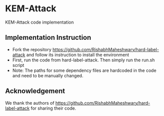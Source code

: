 # KEM-Attack

KEM-Attack code implementation

## Implementation Instruction
+ Fork the repository https://github.com/RishabhMaheshwary/hard-label-attack and follow its instruction to install the environment
+ First, run the code from hard-label-attack. Then simply run the run.sh script
+ Note: The paths for some dependency files are hardcoded in the code and need to be manually changed.

## Acknowledgement
We thank the authors of https://github.com/RishabhMaheshwary/hard-label-attack for sharing their code.
